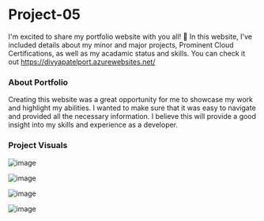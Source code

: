 
# Project-05

I'm excited to share my portfolio website with you all! 🎉 In this website, I've included details about my minor and major projects, Prominent Cloud Certifications, as well as my acadamic status and skills. You can check it out https://divyapatelport.azurewebsites.net/

### About Portfolio
Creating this website was a great opportunity for me to showcase my work and highlight my abilities. 
I wanted to make sure that it was easy to navigate and provided all the necessary information.
I believe this will provide a good insight into my skills and experience as a developer.

### Project Visuals
![image](https://github.com/Divya4242/Portfolio/assets/113757574/348c90bc-f16e-4a86-9c6e-19ce2dac406b)

![image](https://github.com/Divya4242/Portfolio/assets/113757574/f9431dc2-293b-4ff3-871d-6ae4dd6019e6)

![image](https://github.com/Divya4242/Portfolio/assets/113757574/5a3ebb3d-fa40-45c8-b4d4-1509fcb5273e)

![image](https://github.com/Divya4242/Portfolio/assets/113757574/0ebed892-39b1-4ef1-92ce-9c8ef3801766)

